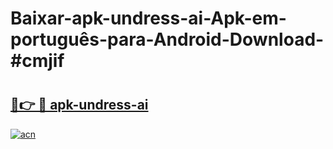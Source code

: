 # Baixar-apk-undress-ai-Apk-em-português​-para-Android-Download-#cmjif

# <h2><a href="https://ainizakaria.my?title=apk-undress-ai&ref=24M">🔗👉 🔴 apk-undress-ai</a></h2>

[![acn](https://github.com/user-attachments/assets/0f9c940e-d8b0-45ae-aac7-cd30a18b3e1c)](https://ainizakaria.my?title=apk-undress-ai&ref=24M)


